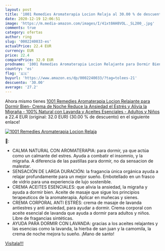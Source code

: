 ```yaml
---
layout: post
title: '1001 Remedies Aromaterapia Locion Relaja al 30.00 % de descuento'
date: 2020-12-19 12:06:51
image: 'https://m.media-amazon.com/images/I/41xt0AH8VOL._SL200_.jpg'
comments: true
category: ofertas
author: ring
slug: '0002240033-es'
actualPrice: 22.4 EUR
currency: EUR
price: 22.4
comparePrice: 32.0 EUR
prodname: '1001 Remedies Aromaterapia Locion Relajante para Dormir Bien- Crema de Noche Reduce la Ansiedad  el Estrés y Alivia la Migraña - 100% Natural con Lavanda y Aceites Esenciales - Adultos y Niños'
country: 'es'
flag: '🇪🇸'
buyurl: 'https://www.amazon.es/dp/0002240033/?tag=tolees-21'
descuento: '30.00'
average: '27.2'
---
```


Ahora mismo tienes [1001 Remedies Aromaterapia Locion Relajante para Dormir Bien- Crema de Noche Reduce la Ansiedad  el Estrés y Alivia la Migraña - 100% Natural con Lavanda y Aceites Esenciales - Adultos y Niños](https://www.amazon.es/dp/0002240033/?tag=tolees-21) a 22.4 EUR (original: 32.0 EUR) (30.00 %  de descuento) en el siguiente enlace!

[![1001 Remedies Aromaterapia Locion Relaja](https://m.media-amazon.com/images/I/41xt0AH8VOL._SL200_.jpg)](https://www.amazon.es/dp/0002240033/?tag=tolees-21)

🔎:

- CALMA NATURAL CON AROMATERAPIA: para dormir, ya que actúa como un calmante del estres. Ayuda a combatir el insomnio, y la migraña. A diferencia de las pastillas para dormir, no da sensacion de malestar.
- SENSACIÓN DE LARGA DURACIÓN: la fragancia única orgánica ayuda a relajar profundamente para un mejor sueño. Embotellado en un frasco de vidrio para una experiencia de lujo sostenible.
- CREMA ACEITES ESENCIALES: que alivia la ansiedad, la migraña y ayuda a dormir bien. Aceite de masaje que sigue los principios terapeuticos de la aromaterapia. Aplicar en muñecas y sienes.
- CREMA CORPORAL ANTI ESTRÉS: crema de masaje de lavanda antiestres y anti ansiedad, para ayudar a dormir. Crema corporal con aceite esencial de lavanda que ayuda a dormir para adultos y niños. Libre de fragancias sintéticas.
- AYUDA PARA DORMIR CON LAVANDA: gracias a los aceites relajantes y las esencias como la lavanda, la hierba de san juan y la camomila, la crema de noche mejora tu sueño. ¡Mano de santo!

[Visítala!!!](https://www.amazon.es/dp/0002240033/?tag=tolees-21)
